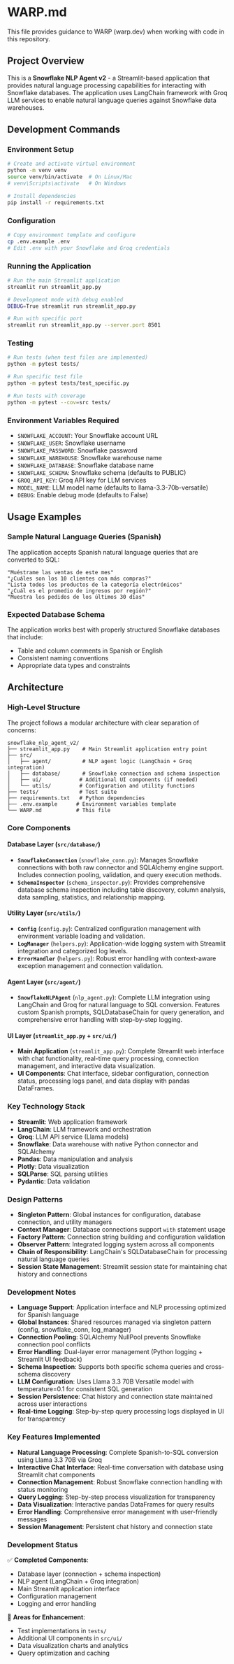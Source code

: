# WARP.md

This file provides guidance to WARP (warp.dev) when working with code in this repository.

## Project Overview

This is a **Snowflake NLP Agent v2** - a Streamlit-based application that provides natural language processing capabilities for interacting with Snowflake databases. The application uses LangChain framework with Groq LLM services to enable natural language queries against Snowflake data warehouses.

## Development Commands

### Environment Setup
```bash
# Create and activate virtual environment
python -m venv venv
source venv/bin/activate  # On Linux/Mac
# venv\Scripts\activate   # On Windows

# Install dependencies
pip install -r requirements.txt
```

### Configuration
```bash
# Copy environment template and configure
cp .env.example .env
# Edit .env with your Snowflake and Groq credentials
```

### Running the Application
```bash
# Run the main Streamlit application
streamlit run streamlit_app.py

# Development mode with debug enabled
DEBUG=True streamlit run streamlit_app.py

# Run with specific port
streamlit run streamlit_app.py --server.port 8501
```

### Testing
```bash
# Run tests (when test files are implemented)
python -m pytest tests/

# Run specific test file
python -m pytest tests/test_specific.py

# Run tests with coverage
python -m pytest --cov=src tests/
```

### Environment Variables Required
- `SNOWFLAKE_ACCOUNT`: Your Snowflake account URL
- `SNOWFLAKE_USER`: Snowflake username
- `SNOWFLAKE_PASSWORD`: Snowflake password  
- `SNOWFLAKE_WAREHOUSE`: Snowflake warehouse name
- `SNOWFLAKE_DATABASE`: Snowflake database name
- `SNOWFLAKE_SCHEMA`: Snowflake schema (defaults to PUBLIC)
- `GROQ_API_KEY`: Groq API key for LLM services
- `MODEL_NAME`: LLM model name (defaults to llama-3.3-70b-versatile)
- `DEBUG`: Enable debug mode (defaults to False)

## Usage Examples

### Sample Natural Language Queries (Spanish)
The application accepts Spanish natural language queries that are converted to SQL:

```
"Muéstrame las ventas de este mes"
"¿Cuáles son los 10 clientes con más compras?"
"Lista todos los productos de la categoría electrónicos"
"¿Cuál es el promedio de ingresos por región?"
"Muestra los pedidos de los últimos 30 días"
```

### Expected Database Schema
The application works best with properly structured Snowflake databases that include:
- Table and column comments in Spanish or English
- Consistent naming conventions
- Appropriate data types and constraints

## Architecture

### High-Level Structure
The project follows a modular architecture with clear separation of concerns:

```
snowflake_nlp_agent_v2/
├── streamlit_app.py    # Main Streamlit application entry point
├── src/
│   ├── agent/          # NLP agent logic (LangChain + Groq integration)
│   ├── database/       # Snowflake connection and schema inspection
│   ├── ui/            # Additional UI components (if needed)
│   └── utils/         # Configuration and utility functions
├── tests/             # Test suite
├── requirements.txt   # Python dependencies
├── .env.example      # Environment variables template
└── WARP.md           # This file
```

### Core Components

#### Database Layer (`src/database/`)
- **`SnowflakeConnection`** (`snowflake_conn.py`): Manages Snowflake connections with both raw connector and SQLAlchemy engine support. Includes connection pooling, validation, and query execution methods.
- **`SchemaInspector`** (`schema_inspector.py`): Provides comprehensive database schema inspection including table discovery, column analysis, data sampling, statistics, and relationship mapping.

#### Utility Layer (`src/utils/`)
- **`Config`** (`config.py`): Centralized configuration management with environment variable loading and validation.
- **`LogManager`** (`helpers.py`): Application-wide logging system with Streamlit integration and categorized log levels.
- **`ErrorHandler`** (`helpers.py`): Robust error handling with context-aware exception management and connection validation.

#### Agent Layer (`src/agent/`)
- **`SnowflakeNLPAgent`** (`nlp_agent.py`): Complete LLM integration using LangChain and Groq for natural language to SQL conversion. Features custom Spanish prompts, SQLDatabaseChain for query generation, and comprehensive error handling with step-by-step logging.

#### UI Layer (`streamlit_app.py` + `src/ui/`)
- **Main Application** (`streamlit_app.py`): Complete Streamlit web interface with chat functionality, real-time query processing, connection management, and interactive data visualization.
- **UI Components**: Chat interface, sidebar configuration, connection status, processing logs panel, and data display with pandas DataFrames.

### Key Technology Stack
- **Streamlit**: Web application framework
- **LangChain**: LLM framework and orchestration
- **Groq**: LLM API service (Llama models)
- **Snowflake**: Data warehouse with native Python connector and SQLAlchemy
- **Pandas**: Data manipulation and analysis
- **Plotly**: Data visualization
- **SQLParse**: SQL parsing utilities
- **Pydantic**: Data validation

### Design Patterns
- **Singleton Pattern**: Global instances for configuration, database connection, and utility managers
- **Context Manager**: Database connections support `with` statement usage
- **Factory Pattern**: Connection string building and configuration validation
- **Observer Pattern**: Integrated logging system across all components
- **Chain of Responsibility**: LangChain's SQLDatabaseChain for processing natural language queries
- **Session State Management**: Streamlit session state for maintaining chat history and connections

### Development Notes
- **Language Support**: Application interface and NLP processing optimized for Spanish language
- **Global Instances**: Shared resources managed via singleton pattern (config, snowflake_conn, log_manager)
- **Connection Pooling**: SQLAlchemy NullPool prevents Snowflake connection pool conflicts
- **Error Handling**: Dual-layer error management (Python logging + Streamlit UI feedback)
- **Schema Inspection**: Supports both specific schema queries and cross-schema discovery
- **LLM Configuration**: Uses Llama 3.3 70B Versatile model with temperature=0.1 for consistent SQL generation
- **Session Persistence**: Chat history and connection state maintained across user interactions
- **Real-time Logging**: Step-by-step query processing logs displayed in UI for transparency

### Key Features Implemented
- **Natural Language Processing**: Complete Spanish-to-SQL conversion using Llama 3.3 70B via Groq
- **Interactive Chat Interface**: Real-time conversation with database using Streamlit chat components
- **Connection Management**: Robust Snowflake connection handling with status monitoring
- **Query Logging**: Step-by-step process visualization for transparency
- **Data Visualization**: Interactive pandas DataFrames for query results
- **Error Handling**: Comprehensive error management with user-friendly messages
- **Session Management**: Persistent chat history and connection state

### Development Status
✅ **Completed Components**:
- Database layer (connection + schema inspection)
- NLP agent (LangChain + Groq integration)
- Main Streamlit application interface
- Configuration management
- Logging and error handling

🔄 **Areas for Enhancement**:
- Test implementations in `tests/`
- Additional UI components in `src/ui/`
- Data visualization charts and analytics
- Query optimization and caching
